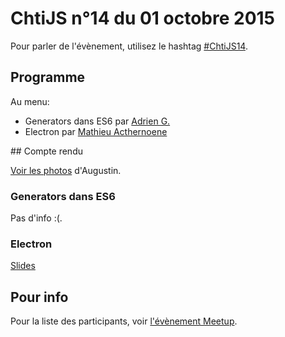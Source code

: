 <!--VarStream
title=ChtiJS #14
description=Découvrez le contenu du ChtiJS n°14 avec les présentations \
de Mathieu Acthernoene et de Adrien G.
published=2015-10-01 19:00:00
keywords.+=Electron
keywords.+=ES6
keywords.+=Generators
lang=fr
location=FR
-->

# ChtiJS n°14 du 01 octobre 2015

Pour parler de l'évènement, utilisez le hashtag
 [#ChtiJS14](https://twitter.com/search?q=%23ChtiJS14&src=hash).

## Programme
Au menu:
- Generators dans ES6 par [Adrien G.](https://twitter.com/baDotNet)
- Electron par [Mathieu Acthernoene](https://twitter.com/zoontek)

## Compte rendu

[Voir les photos](https://www.flickr.com/photos/ashassin/sets/72157659474767341)
 d'Augustin.

### Generators dans ES6

Pas d'info :(.

### Electron

[Slides](http://slides.com/zoontek/electron#/)

## Pour info

Pour la liste des participants, voir
 [l'évènement Meetup](http://www.meetup.com/fr-FR/FranceJS/events/225255092/).
